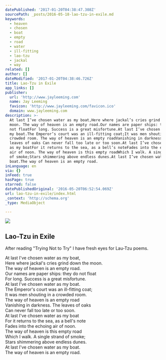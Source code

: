 ```yaml
---
datePublished: '2017-01-20T04:38:47.308Z'
sourcePath: _posts/2016-05-18-lao-tzu-in-exile.md
keywords:
  - heaven
  - chosen
  - boat
  - empty
  - road
  - water
  - ill-fitting
  - lao-tzu
  - jackal
  - way
related: []
author: []
dateModified: '2017-01-20T04:38:46.726Z'
title: Lao-Tzu in Exile
app_links: []
publisher:
  url: 'http://www.jayleeming.com'
  name: Jay Leeming
  favicon: 'http://www.jayleeming.com/favicon.ico'
  domain: www.jayleeming.com
description: >-
  At last I’ve chosen water as my boat,Here where jackal’s cries grind down the
  moon. The way of heaven is an empty road.Our names are paper ships: they do
  not floatFor long. Success is a great misfortune.At last I’ve chosen water as
  my boat.The Emperor’s court was an ill-fitting coat;It was men shouting in a
  crowded room. The way of heaven is an empty roadVanishing in darkness. The
  leaves of oaks Can never fall too late or too soon.At last I’ve chosen water
  as my boatFor it returns to the sea, as a bell’s noteFades into the echoing
  air of noon. The way of heaven is this empty roadWhich I walk. A single strand
  of smoke;Stars shimmering above endless dunes.At last I’ve chosen water as my
  boat.The way of heaven is an empty road.
inLanguage: en
via: {}
inFeed: true
hasPage: true
starred: false
datePublishedOriginal: '2016-05-20T06:52:54.069Z'
url: lao-tzu-in-exile/index.html
_context: 'http://schema.org'
_type: MediaObject

---
```

<article style=""><img src="https://the-grid-user-content.s3-us-west-2.amazonaws.com/8faccdc9-74a5-43e1-bb08-ca9fc484a65c.jpg" /><h1>Lao-Tzu in Exile</h1><p>After reading "Trying Not to Try" I have fresh eyes for Lau-Tzu poems. </p></article>

At last I've chosen water as my boat,  
Here where jackal's cries grind down the moon.   
The way of heaven is an empty road.  
Our names are paper ships: they do not float  
For long. Success is a great misfortune.  
At last I've chosen water as my boat.  
The Emperor's court was an ill-fitting coat;  
It was men shouting in a crowded room.   
The way of heaven is an empty road  
Vanishing in darkness. The leaves of oaks   
Can never fall too late or too soon.  
At last I've chosen water as my boat  
For it returns to the sea, as a bell's note  
Fades into the echoing air of noon.   
The way of heaven is this empty road  
Which I walk. A single strand of smoke;  
Stars shimmering above endless dunes.  
At last I've chosen water as my boat.  
The way of heaven is an empty road.